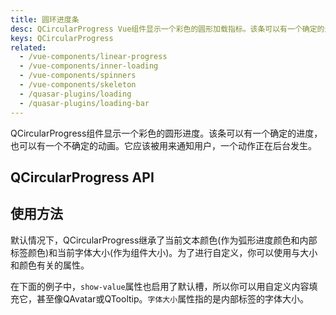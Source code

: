 ```yaml
---
title: 圆环进度条
desc: QCircularProgress Vue组件显示一个彩色的圆形加载指标。该条可以有一个确定的进度，也可以有一个不确定的动画。
keys: QCircularProgress
related:
  - /vue-components/linear-progress
  - /vue-components/inner-loading
  - /vue-components/spinners
  - /vue-components/skeleton
  - /quasar-plugins/loading
  - /quasar-plugins/loading-bar
---
```


QCircularProgress组件显示一个彩色的圆形进度。该条可以有一个确定的进度，也可以有一个不确定的动画。它应该被用来通知用户，一个动作正在后台发生。

## QCircularProgress API

<doc-api file="QCircularProgress" />

## 使用方法
默认情况下，QCircularProgress继承了当前文本颜色(作为弧形进度颜色和内部标签颜色)和当前字体大小(作为组件大小)。为了进行自定义，你可以使用与大小和颜色有关的属性。

<doc-example title="确定的状态" file="QCircularProgress/Determined" />

<doc-example title="确定状态和反向" file="QCircularProgress/Reverse" />

<doc-example title="偏移角度" file="QCircularProgress/Angle" />

<doc-example title="自定义最小/最大(同一模型)" file="QCircularProgress/CustomMinMax" />

在下面的例子中，`show-value`属性也启用了默认槽，所以你可以用自定义内容填充它，甚至像QAvatar或QTooltip。`字体大小`属性指的是内部标签的字体大小。

<doc-example title="显示值" file="QCircularProgress/ShowValue" />

<doc-example title="不确定的状态" file="QCircularProgress/Indeterminate" />

<doc-example title="标准尺寸" file="QCircularProgress/StandardSizes" />
